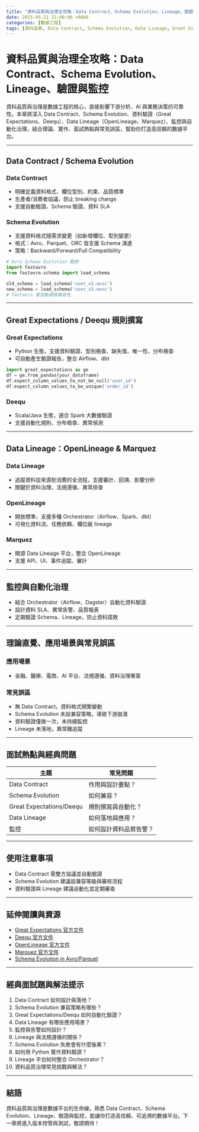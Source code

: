 ```yaml
---
title: "資料品質與治理全攻略：Data Contract、Schema Evolution、Lineage、驗證與監控"
date: 2025-05-21 22:00:00 +0800
categories: [數據工程]
tags: [資料品質, Data Contract, Schema Evolution, Data Lineage, Great Expectations, Deequ, OpenLineage, Marquez, 驗證, 監控]
---
```


# 資料品質與治理全攻略：Data Contract、Schema Evolution、Lineage、驗證與監控

資料品質與治理是數據工程的核心，直接影響下游分析、AI 與業務決策的可靠性。本章將深入 Data Contract、Schema Evolution、資料驗證（Great Expectations、Deequ）、Data Lineage（OpenLineage、Marquez）、監控與自動化治理，結合理論、實作、面試熱點與常見誤區，幫助你打造高信賴的數據平台。

---

## Data Contract / Schema Evolution

### Data Contract

- 明確定義資料格式、欄位型別、約束、品質標準
- 生產者/消費者協議，防止 breaking change
- 支援自動驗證、Schema 驗證、資料 SLA

### Schema Evolution

- 支援資料格式隨需求變更（如新增欄位、型別變更）
- 格式：Avro、Parquet、ORC 皆支援 Schema 演進
- 策略：Backward/Forward/Full Compatibility

```python
# Avro Schema Evolution 範例
import fastavro
from fastavro.schema import load_schema

old_schema = load_schema('user_v1.avsc')
new_schema = load_schema('user_v2.avsc')
# fastavro 會自動處理兼容性
```

---

## Great Expectations / Deequ 規則撰寫

### Great Expectations

- Python 生態，支援資料驗證、型別檢查、缺失值、唯一性、分布檢查
- 可自動產生驗證報告，整合 Airflow、dbt

```python
import great_expectations as ge
df = ge.from_pandas(your_dataframe)
df.expect_column_values_to_not_be_null('user_id')
df.expect_column_values_to_be_unique('order_id')
```

### Deequ

- Scala/Java 生態，適合 Spark 大數據驗證
- 支援自動化規則、分布檢查、異常偵測

---

## Data Lineage：OpenLineage & Marquez

### Data Lineage

- 追蹤資料從來源到消費的全流程，支援審計、回溯、影響分析
- 關鍵於資料治理、法規遵循、異常排查

### OpenLineage

- 開放標準，支援多種 Orchestrator（Airflow、Spark、dbt）
- 可視化資料流、任務依賴、欄位級 lineage

### Marquez

- 開源 Data Lineage 平台，整合 OpenLineage
- 支援 API、UI、事件追蹤、審計

---

## 監控與自動化治理

- 結合 Orchestrator（Airflow、Dagster）自動化資料驗證
- 設計資料 SLA、異常告警、品質報表
- 定期驗證 Schema、Lineage，防止資料腐敗

---

## 理論直覺、應用場景與常見誤區

### 應用場景

- 金融、醫療、電商、AI 平台、法規遵循、資料治理專案

### 常見誤區

- 無 Data Contract，資料格式頻繁變動
- Schema Evolution 未設兼容策略，導致下游崩潰
- 資料驗證僅做一次，未持續監控
- Lineage 未落地，異常難追蹤

---

## 面試熱點與經典問題

| 主題         | 常見問題 |
|--------------|----------|
| Data Contract | 作用與設計要點？ |
| Schema Evolution | 如何兼容？ |
| Great Expectations/Deequ | 規則撰寫與自動化？ |
| Data Lineage | 如何落地與應用？ |
| 監控         | 如何設計資料品質告警？ |

---

## 使用注意事項

* Data Contract 需雙方協議並自動驗證
* Schema Evolution 建議設兼容等級與審核流程
* 資料驗證與 Lineage 建議自動化並定期審查

---

## 延伸閱讀與資源

* [Great Expectations 官方文件](https://docs.greatexpectations.io/docs/)
* [Deequ 官方文件](https://deequ.github.io/deequ/)
* [OpenLineage 官方文件](https://openlineage.io/docs/)
* [Marquez 官方文件](https://marquezproject.github.io/marquez/)
* [Schema Evolution in Avro/Parquet](https://docs.confluent.io/platform/current/schema-registry/avro.html#schema-evolution)

---

## 經典面試題與解法提示

1. Data Contract 如何設計與落地？
2. Schema Evolution 兼容策略有哪些？
3. Great Expectations/Deequ 如何自動化驗證？
4. Data Lineage 有哪些應用場景？
5. 監控與告警如何設計？
6. Lineage 與法規遵循的關係？
7. Schema Evolution 失敗會有什麼後果？
8. 如何用 Python 實作資料驗證？
9. Lineage 平台如何整合 Orchestrator？
10. 資料品質治理常見挑戰與解法？

---

## 結語

資料品質與治理是數據平台的生命線。熟悉 Data Contract、Schema Evolution、Lineage、驗證與監控，能讓你打造高信賴、可追溯的數據平台。下一章將進入版本控管與測試，敬請期待！
